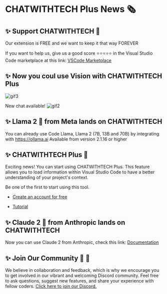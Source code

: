 # CHATWITHTECH Plus News 🗞
## ✨ Support CHATWITHTECH 🥳

Our extension is FREE and we want to keep it that way FOREVER

If you want to help us, give us a good score ⭐️⭐️⭐️⭐️⭐️ in the Visual Studio Code marketplace at this link:
[VSCode Marketplace](https://marketplace.visualstudio.com/items?itemName=DanielSanMedium.dsCHATWITHTECH&ssr=false#review-details)

## ✨ Now you coul use Vision with CHATWITHTECH Plus
![gif3](https://github.com/davila7/code-gpt-docs/assets/6216945/c8b92f8b-98ef-496c-9f5a-835a8c09ffdd)

New chat available!
![gif2](https://github.com/davila7/code-gpt-docs/assets/6216945/23b0d065-970b-45cb-97f5-a985dd88c8d6)

## ✨ Llama 2 🦙 from Meta lands on CHATWITHTECH

You can already use Code Llama, Llama 2 (7B, 13B and 70B) by integrating with https://ollama.ai
Available from version 2.1.16 or higher

## ✨ CHATWITHTECH Plus 🚀

Exciting news! You can start using CHATWITHTECH Plus. This feature allows you to load information within Visual Studio Code to have a better understanding of your project's context.

Be one of the first to start using this tool.

- [Create an account for free](https://account.CHATWITHTECH.co/auth/register)
  
- [Tutorial](https://www.youtube.com/watch?v=UX9LncRh0h8)


## ✨ Claude 2 🤖 from Anthropic lands on CHATWITHTECH

Now you can use Claude 2 from Anthropic, check this link:
[Documentation](https://docs.CHATWITHTECH.co/docs/tutorial-ai-providers/anthropic)

## ✨ Join Our Community 🤜 🤛

We believe in collaboration and feedback, which is why we encourage you to get involved in our vibrant and welcoming Discord community. Feel free to ask questions, suggest new features, and share your experience with fellow coders.
[Click here to join our Discord.](https://discord.gg/vgTGsVr69s)
